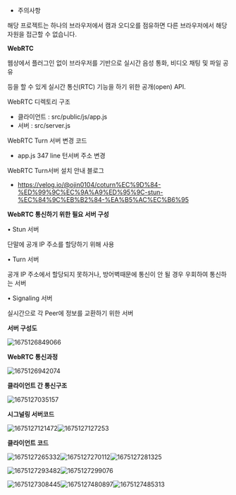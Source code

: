 * 주의사항

해당 프로젝트는 하나의 브라우저에서 캠과 오디오를 점유하면 다른 브라우저에서 해당 자원을 접근할 수 없습니다.


**WebRTC**

   웹상에서 플러그인 없이 브라우저를 기반으로 실시간 음성 통화, 비디오 채팅 및 파일 공유

등을 할 수 있게 실시간 통신(RTC) 기능을 하기 위한 공개(open) API.

WebRTC 디렉토리 구조

- 클라이언트 : src/public/js/app.js
- 서버 : src/server.js

WebRTC Turn 서버 변경 코드

- app.js 347 line 턴서버 주소 변경

WebRTC Turn서버 설치 안내 블로그

- https://velog.io/@ojin0104/coturn%EC%9D%84-%ED%99%9C%EC%9A%A9%ED%95%9C-stun-%EC%84%9C%EB%B2%84-%EA%B5%AC%EC%B6%95

**WebRTC 통신하기 위한 필요 서버 구성**

• Stun 서버

단말에 공개 IP 주소를 할당하기 위해 사용

• Turn 서버

공개 IP 주소에서 할당되지 못하거나, 방어벽때문에 통신이 안 될 경우 우회하여 통신하는 서버

• Signaling 서버

실시간으로 각 Peer에 정보를 교환하기 위한 서버

**서버 구성도**

![1675126849066](image/README/1675126849066.png)

**WebRTC 통신과정**

![1675126942074](image/README/1675126942074.png)

**클라이언트 간 통신구조**

![1675127035157](image/README/1675127035157.png)

**시그널링 서버코드**

![1675127121472](image/README/1675127121472.png)![1675127127253](image/README/1675127127253.png)

**클라이언트 코드**

![1675127265332](image/README/1675127265332.png)![1675127270112](image/README/1675127270112.png)![1675127281325](image/README/1675127281325.png)

![1675127293482](image/README/1675127293482.png)![1675127299076](image/README/1675127299076.png)

![1675127308445](image/README/1675127308445.png)![1675127480897](image/README/1675127480897.png)![1675127485313](image/README/1675127485313.png)
